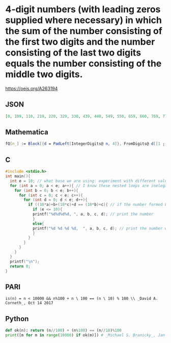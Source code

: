 # 4\-digit numbers \(with leading zeros supplied where necessary\) in which the sum of the number consisting of the first two digits and the number consisting of the last two digits equals the number consisting of the middle two digits\.
https://oeis.org/A263194
## JSON
```JSON
[0, 109, 110, 219, 220, 329, 330, 439, 440, 549, 550, 659, 660, 769, 770, 879, 880, 989, 990, 1208, 1318, 1428, 1538, 1648, 1758, 1868, 1978, 2307, 2417, 2527, 2637, 2747, 2857, 2967, 3406, 3516, 3626, 3736, 3846, 3956, 4505, 4615, 4725, 4835, 4945, 5604, 5714, 5824, 5934, 6703, 6813, 6923, 7802, 7912, 8901]
```
## Mathematica
```Mathematica
fQ[n_] := Block[{d = PadLeft[IntegerDigits@ n, 4]}, FromDigits@ d[[1 ;; 2]] + FromDigits@ d[[3 ;; 4]] == FromDigits@ d[[2 ;; 3]]]; Select[Range[0, 10^4 - 1], fQ] (* _Michael De Vlieger_, Oct 26 2015 *)
```
## C
```C
#include <stdio.h>
int main(){
  int e = 10; // what base we are using: experiment with different values (values above 10 do not work well)
  for (int a = 0; a < e; a++){ // I know these nested loops are inelegant, but they're the easiest way
    for (int b = 0; b < e; b++){
      for (int c = 0; c < e; c++){
        for (int d = 0; d < e; d++){
          if ((10*a)+b+(10*c)+d == (10*b)+c){ // if the number formed by the first two digits plus the number formed by the last two digits equals the number formed by the middle two digits
            if (e <= 10){
            printf("%d%d%d%d, ", a, b, c, d); // print the number
            }
            else{
            printf("%d %d %d %d,  ", a, b, c, d); // print the number with extra spaces
            }
          }
        }
      }
    }
  }
  printf("\n");
  return 0;
}
```
## PARI
```PARI
is(n) = n < 10000 && n%100 + n \ 100 == (n \ 10) % 100 \\ _David A. Corneth_, Oct 14 2017
```
## Python
```Python
def ok(n): return (n//100) + (n%100) == (n//10)%100
print([m for m in range(10000) if ok(m)]) # _Michael S. Branicky_, Jan 25 2021
```
